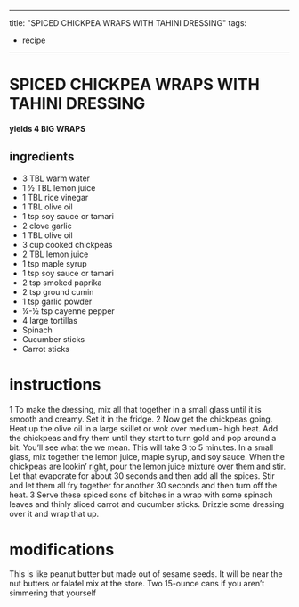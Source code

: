 	
---
title: "SPICED CHICKPEA WRAPS WITH TAHINI DRESSING"
tags:
  - recipe
---

# SPICED CHICKPEA WRAPS WITH TAHINI DRESSING

#### yields  4 BIG WRAPS

## ingredients
* 3 TBL warm water
* 1 ½ TBL lemon juice
* 1 TBL rice vinegar
* 1 TBL olive oil
* 1 tsp soy sauce or tamari
* 2 clove garlic
* 1 TBL olive oil
* 3 cup cooked chickpeas
* 2 TBL lemon juice
* 1 tsp maple syrup
* 1 tsp soy sauce or tamari
* 2 tsp smoked paprika
* 2 tsp ground cumin
* 1 tsp garlic powder
* ¼-½ tsp cayenne pepper
* 4 large tortillas
* Spinach
* Cucumber sticks
* Carrot sticks


# instructions
1 To make the dressing, mix all that    together in a small glass until it is smooth and
creamy. Set it in the fridge.
2 Now get the chickpeas going. Heat up the olive oil in a large skillet or wok over medium-
high heat. Add the chickpeas and fry them until they start to turn gold and pop around a bit.
You’ll see what the   we mean. This will take 3 to 5 minutes. In a small glass, mix together
the lemon juice, maple syrup, and soy sauce. When the chickpeas are lookin’ right, pour the
lemon juice mixture over them and stir. Let that    evaporate for about 30 seconds and then
add all the spices. Stir and let them all fry together for another 30 seconds and then turn off
the heat.
3 Serve these spiced sons of bitches in a wrap with some spinach leaves and thinly sliced carrot
and cucumber sticks. Drizzle some dressing over it and wrap that    up.

# modifications

This is like peanut butter but made out of sesame seeds. It will be near the nut butters or falafel mix at the store.
 Two 15-ounce cans if you aren’t simmering that    yourself
	

